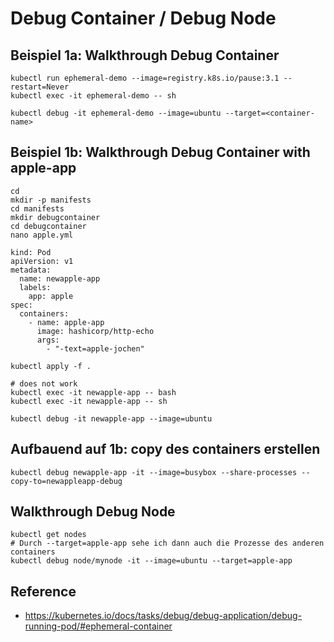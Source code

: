 # Debug Container / Debug Node 

## Beispiel 1a: Walkthrough  Debug Container 

```
kubectl run ephemeral-demo --image=registry.k8s.io/pause:3.1 --restart=Never
kubectl exec -it ephemeral-demo -- sh

kubectl debug -it ephemeral-demo --image=ubuntu --target=<container-name>

```

## Beispiel 1b: Walkthrough Debug Container with apple-app 

```
cd
mkdir -p manifests
cd manifests
mkdir debugcontainer
cd debugcontainer
nano apple.yml
```


```
kind: Pod
apiVersion: v1
metadata:
  name: newapple-app
  labels:
    app: apple
spec:
  containers:
    - name: apple-app
      image: hashicorp/http-echo
      args:
        - "-text=apple-jochen"
```

```
kubectl apply -f .
```

```
# does not work
kubectl exec -it newapple-app -- bash
kubectl exec -it newapple-app -- sh
```

```
kubectl debug -it newapple-app --image=ubuntu
```

## Aufbauend auf 1b: copy des containers erstellen 

```
kubectl debug newapple-app -it --image=busybox --share-processes --copy-to=newappleapp-debug
```

## Walkthrough Debug Node 

```
kubectl get nodes
# Durch --target=apple-app sehe ich dann auch die Prozesse des anderen containers 
kubectl debug node/mynode -it --image=ubuntu --target=apple-app
```



## Reference 

  * https://kubernetes.io/docs/tasks/debug/debug-application/debug-running-pod/#ephemeral-container
